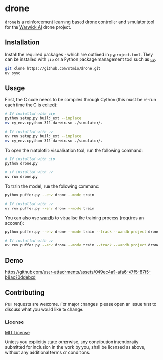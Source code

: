 # drone

`drone` is a reinforcement learning based drone controller and simulator tool for the [Warwick AI](https://warwick.ai) drone project.

## Installation

Install the required packages - which are outlined in `pyproject.toml`. 
They can be installed with `pip` or a Python package management tool such as [`uv`](https://docs.astral.sh/uv/). 

```bash
git clone https://github.com/stmio/drone.git
uv sync
```

## Usage

First, the C code needs to be compiled through Cython (this must be re-run each time the C is edited):
```bash
# If installed with pip
python setup.py build_ext --inplace
mv cy_env.cpython-312-darwin.so ./simulator/.

# If installed with uv
uv run setup.py build_ext --inplace
mv cy_env.cpython-312-darwin.so ./simulator/.
```

To open the matplotlib visualisation tool, run the following command:

```bash
# If installed with pip
python drone.py

# If installed with uv
uv run drone.py
```

To train the model, run the following command:

```bash
python puffer.py --env drone --mode train

# If installed with uv
uv run puffer.py --env drone --mode train
```

You can also use [wandb](https://wandb.ai) to visualise the training process (requires an account):

```bash
python puffer.py --env drone --mode train --track --wandb-project drone

# If installed with uv
uv run puffer.py --env drone --mode train --track --wandb-project drone
```

## Demo

https://github.com/user-attachments/assets/049ec4a9-afa6-47f5-87f6-b8ac20ddebcd

## Contributing

Pull requests are welcome. For major changes, please open an issue first
to discuss what you would like to change.

### License

[MIT License](./LICENSE)

Unless you explicitly state otherwise, any contribution intentionally submitted
for inclusion in the work by you, shall be licensed as above, without any additional
terms or conditions.

